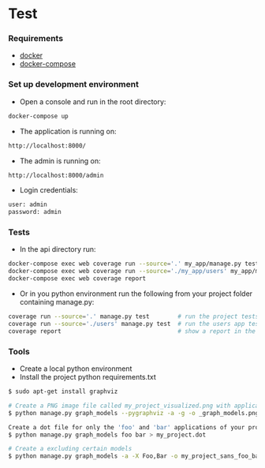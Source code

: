 Test
===========

### Requirements
* [docker](https://docs.docker.com/install/linux/docker-ce/ubuntu/)
* [docker-compose](https://docs.docker.com/compose/install/)

### Set up development environment
* Open a console and run in the root directory:
```sh
docker-compose up
```
* The application is running on:
```sh
http://localhost:8000/
```

* The admin is running on:
```sh
http://localhost:8000/admin
```
* Login credentials:
```sh
user: admin
password: admin
```

### Tests

*  In the api directory run:
```sh
docker-compose exec web coverage run --source='.' my_app/manage.py test my_app
docker-compose exec web coverage run --source='./my_app/users' my_app/manage.py test users
docker-compose exec web coverage report

```

* Or in you python environment run the following from your project folder containing manage.py:
```sh
coverage run --source='.' manage.py test        # run the project tests
coverage run --source='./users' manage.py test  # run the users app tests
coverage report                                 # show a report in the terminal
```

### Tools
* Create a local python environment
* Install the project python requirements.txt
```sh
$ sudo apt-get install graphviz

# Create a PNG image file called my_project_visualized.png with application grouping
$ python manage.py graph_models --pygraphviz -a -g -o _graph_models.png

Create a dot file for only the 'foo' and 'bar' applications of your project
$ python manage.py graph_models foo bar > my_project.dot

# Create a excluding certain models
$ python manage.py graph_models -a -X Foo,Bar -o my_project_sans_foo_bar.png
```
